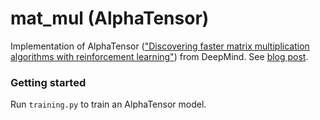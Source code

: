 # mat_mul (AlphaTensor)
Implementation of AlphaTensor (["Discovering faster matrix multiplication algorithms with reinforcement learning"](https://www.nature.com/articles/s41586-022-05172-4)) from DeepMind.
See [blog post](https://kurtosis.github.io/alphatensor/2023/07/13/alphatensor.html).

### Getting started
Run `training.py` to train an AlphaTensor model.
